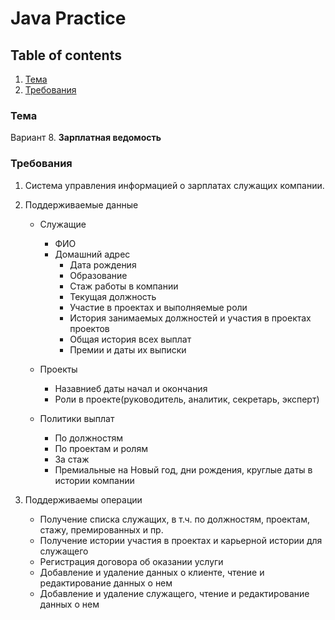 # Java Practice

## Table of contents

1. [Тема](#тема)
2. [Требования](#требования)

### Тема

Вариант 8. **Зарплатная ведомость**

### Требования

1. Система управления информацией о зарплатах служащих компании.
2. Поддерживаемые данные
	* Служащие
	
		- ФИО
		- Домашний адрес
        	- Дата рождения
        	- Образование
        	- Стаж работы в компании
        	- Текущая должность
        	- Участие в проектах и выполняемые роли
        	- История занимаемых должностей и участия в проектах проектов
        	- Общая история всех выплат
        	- Премии и даты их выписки
		
	* Проекты
	
		- Назавниеб даты начал и окончания
		- Роли в проекте(руководитель, аналитик, секретарь, эксперт)
		
	* Политики выплат
	
		- По должностям
		- По проектам и ролям
		- За стаж
		- Премиальные на Новый год, дни рождения, круглые даты в истории компании
		
3. Поддерживаемы операции

	* Получение списка служащих, в т.ч. по должностям, проектам, стажу, премированных и пр.
	* Получение истории участия в проектах и карьерной истории для служащего
	* Регистрация договора об оказании услуги
	* Добавление и удаление данных о клиенте, чтение и редактирование данных о нем
	* Добавление и удаление служащего, чтение и редактирование данных о нем
	

